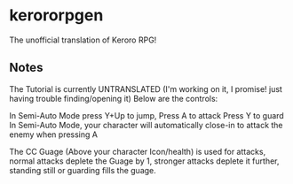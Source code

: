 # kerororpgen
The unofficial translation of Keroro RPG!


## Notes
The Tutorial is currently UNTRANSLATED (I'm working on it, I promise! just having trouble finding/opening it) Below are the controls:

In Semi-Auto Mode press Y+Up to jump, 
Press A to attack 
Press Y to guard 
In Semi-Auto Mode, your character will automatically close-in to attack the enemy when pressing A

The CC Guage (Above your character Icon/health) is used for attacks, normal attacks deplete the Guage by 1, stronger attacks deplete it further, standing still or guarding fills the guage.
